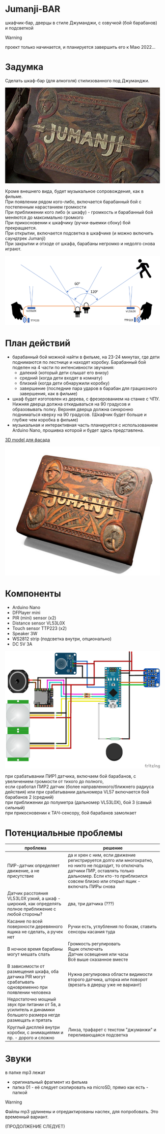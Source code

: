 # Jumanji-BAR
шкафчик-бар, дверцы в стиле Джуманджи, с озвучкой (бой барабанов) и подсветкой

> [!WARNING]
> проект только начинается, и планируется завершить его к Маю 2022...


# Задумка
Сделать шкаф-бар (для алкоголя) стилизованного под Джуманджи.

![original view](img/box-original.jpg)

Кроме внешнего вида, будет музыкальное сопровождения, как в фильме.<br/>
При появлении рядом кого-либо, включается барабанный бой с постепенным нарастанием громкости<br/>
При приближении кого либо (к шкафу) - громкость и барабанный бой меняются до максимально громкого<br/>
При прикосновении к шкафчику (ручки-выемки сбоку) бой прекращается.<br/>
При открытии, включается подсветка в шкафчике (и можно включить саундтрек Jumanji)<br/>
При закрытии и отходе от шкафа, барабаны негромко и недолго снова играют.<br/>

![view](img/view.png)

# План действий
- барабанный бой можной найти в фильме, на 23-24 минутах, где дети поднимаются по лестнице и находят коробку.
Барабанный бой поделен на 4 части по интенсивности звучания:
    - далекий (который дети слышат его внизу)
    - средний (когда дети входят в комнату)
    - близкий (когда дети обнаружили коробку)
    - завершение (последние пара ударов в барабан для грациозного завершения, как в фильме)
- шкаф будет изготовлен из дерева, с фрезерованием на станке с ЧПУ. Нижняя дверца должна откидываться на 90 градусов и образовывать полку. Верхняя дверца должна синхронно подниматься кверху на 90 градусов. (Шкафчик будет больше и глубже чем коробка в фильме)
- музыкальная и интерактивная часть планируется с использованием Arduino Nano, прошивка которой и будет здесь представлена.

[3D model для фасада](https://www.thingiverse.com/thing:2410181)

![3D model](img/box.png)

# Компоненты
- Arduino Nano
- DFPlayer mini
- PIR (mini) sensor (x2)
- Distance sensor VL53L0X
- Touch sensor TTP223 (x2)
- Speaker 3W
- WS2812 strip (подсветка внутри, опционально)
- DC 5V 3A

![scheme](img/scheme.png)

при срабатывании ПИР1 датчика, включаем бой барабанов, с увеличением громкости от тихого до полного, <br/>
если сработал ПИР2 датчик (более направленного/ближнего радиуса действия) или при срабатывании дальномера VL57 включается бой барабанов 2 (средний)<br/>
при приближении до полуметра (дальномер VL53L0X), бой 3 (самый сильный)<br/>
при прикосновении к ТАЧ-сенсору, бой барабанов замолкает<br/>

# Потенциальные проблемы
|проблема|решение|
|------|------|
|ПИР-датчик определяет движение, а не присутствие|да и хрен с ним, если движение регистрируется долго или многократно, но никто не подходит, то отключать датчики ПИР, оставлять только дальномер. Если кто-то приблизился совсем близко или открыл ящик - включать ПИРы снова|
|Датчик расстояния VL53L0X узкий, а шкаф - широкий, как определять полное приближение с любой стороны?| два, три датчика (???)|
|Касание по всей поверхности деревянного ящика не сделать, а ручек нет|Ручки есть, углубления по бокам, ставить сенсоры касания туда|
|В ночное время барабаны могут мешать спать|Громкость регулировать<br>Ящик отключать<br>Датчик освещения или часы<br>Всё выше сказанное вместе|
|В зависимости от размещения шкафа, оба датчика PIR могут срабатывать одновременно при появлении человека|Нужна регулировка области видимости второго датчика, шторка или поворот (врезать в дверцу уже не вариант)|
|Недостаточно мощный звук при питании от 5в, а усилитель и динамики большего размера негде размещать и прятать||
|Круглый дисплей внутри коробки, с анимацияями и пр. - дорого и сложно|Линза, трафарет с текстом "джуманжи" и переливающаяся подсветка|

# Звуки
в папке mp3 лежат
- оригинальный фрагмент из фильма
- папка 01 - её следует скопировать на microSD, прямо как есть - папкой
> [!WARNING]
> Файлы mp3 удлинены и отредактированы наспех, для попробовать. Это временный вариант.

(ПРОДОЛЖЕНИЕ СЛЕДУЕТ)
